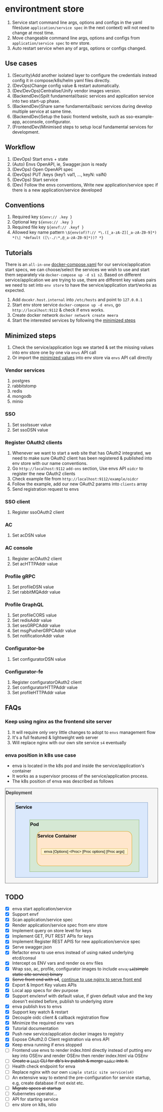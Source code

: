 # environtment store

1. Service start command line args, options and configs in the yaml files(use `application/service spec` in the next context) will not need to change at most time.
1. Move changeable command line args, options and configs from `application/service spec` to env store.
1. Auto restart service when any of args, options or configs changed.

## Use cases
1. (Security)Add another isolated layer to configure the credentials instead config it in compose/k8s/helm yaml files directly.
1. (DevOps)Change config value & restart automatically.
1. (Dev/DevOps)Centralise/Unify vendor images version.
1. (BackendDev)Spilt fundamental/basic services and application service into two start-up phase.
1. (BackendDev)Share same fundamental/basic services during develop multiple service at same time.
1. (BackendDev)Setup the basic frontend website, such as sso-example-app, acconsole, configurator.
1. (FrontendDev)Minimised steps to setup local fundamental services for development.

## Workflow
1. (DevOps) Start envs + state
1. (Auto) Envs OpenAPI, ie, Swagger.json is ready
1. (DevOps) Open OpenAPI spec
1. (DevOps) PUT /keys {key1: val1, ..., keyN: valN}
1. (DevOps) Start service
1. (Dev) Follow the envs conventions, Write new application/service spec if there is a new application/service developed

## Conventions
1. Required key `${env:// .key }`
1. Optional key `${envo:// .key }`
1. Required file key `${envf:// .keyf }`
1. Allowed key name pattern `\${env(of)?:// *\.([_a-zA-Z][_a-zA-Z0-9]*) *(\| *default ([\-./:*,@_a-zA-Z0-9]*))? *}`

## Tutorials

There is an `all-in-one` [docker-compose.yaml](assets/devspecs/docker-compose.yaml) for our service/application start specs, we can choose/select the services we wish to use and start them separately via `docker-compose up -d s1 s2`.
Based on different service/application we are trying to use, there are different key values pairs we need to set into `env store` to have the service/application start/works as expected.

1. Add `docekr.host.internal` into `/etc/hosts` and point to `127.0.0.1`
1. Start env store service `docker-compose up -d envs`, go `http://localhost:9112` & check if envs works.
1. Create docker network `docker network create meera`
1. Start the interested services by following the [minimized steps](#Minimized-steps)

## Minimized steps

1. Check the service/application logs we started & set the missing values into env store one by one via `envs` API call 
1. Or import the [minimized values](assets/devspecs/minimized-kvs.yaml) into env store via `envs` API call directly

### Vendor services
1. postgres
1. rabbitstomp
1. redis
1. mongodb
1. minio

### SSO  
1. Set ssoIssuer value
1. Set ssoDSN value

### Register OAuth2 clients

1. Whenever we want to start a web site that has OAuth2 integrated, 
we need to make sure OAuth2 client has been registered & published into env store with our name conventions.
1. Go `http://localhost:9112` `add-ons` section, Use envs API `oidcr` to register the new OAuth2 clients
1. Check example file from `http://localhost:9112/example/oidcr`
1. Follow the example, add our new OAuth2 params into `clients` array 
1. Send registration request to envs

### SSO client
1. Register ssoOAuth2 client

### AC
1. Set acDSN value

### AC console
1. Register acOAuth2 client
1. Set acHTTPAddr value

### Profile gRPC
1. Set profileDSN value
1. Set rabbitMQAddr value

### Profile GraphQL
1. Set profileCORS value
1. Set redisAddr value
1. Set sesGRPCAddr value
1. Set msgPusherGRPCAddr value
1. Set notificationAddr value

### Configurator-be
1. Set configuratorDSN value

### Configurator-fe
1. Register configuratorOAuth2 client
1. Set configuratorHTTPAddr value
1. Set profileHTTPAddr value

## FAQs

### Keep using nginx as the frontend site server

1. It will require only very little changes to adopt to `envs` management flow
1. It's a full featured & lightweight web server
1. Will replace nginx with our own site service `s4` eventually

### enva position in k8s use case

- enva is located in the k8s pod and inside the service/application's container
- It works as a supervisor process of the service/application process.
- The k8s position of enva was described as follows

![enva-k8s-positioning](assets/images/enva-k8s-positioning.png)

## TODO
- [x] enva start application/service
- [x] Support envf
- [x] Scan application/service spec
- [x] Render application/service spec from env store
- [x] Implement query on store level for keys
- [x] Implement GET, PUT REST APIs for keys
- [x] Implement Register REST APIS for new application/service spec
- [x] Serve swagger.json
- [x] Refactor enva to use envs instead of using naked underlying etcd/consul
- [x] Intercept os ENV vars and render os env files
- [x] Wrap sso, ac, profile, configurator images to include `enva`~~, `s4`(simple static site service) binary~~
- [x] ~~Serve front end with s4~~, [continue to use nginx to serve front end](#Keep-using-nginx-as-the-frontend-site-server)
- [x] Export & Import Key values APIs 
- [x] Local app specs for dev purpose
- [x] Support env/envf with default value, if given default value and the key doesn't existed before, publish to underlying store
- [x] enva publish kvs to envs
- [x] Support key watch & restart
- [x] Decouple oidc client & callback registration flow 
- [x] Minimize the required env vars
- [x] Tutorial documentation
- [x] Push new service/application docker images to registry
- [x] Expose OAuth2.0 Client registration via envs API
- [x] Keep enva running if envs stopped
- [ ] Frontend use envs to render index.html directly instead of putting env key into OSEnv and render OSEnv then render index.html via OSEnv
- [ ] ~~Create a `init` CLI for db's kv publish & merge `oidcr` into it.~~
- [ ] Health check endpoint for enva
- [ ] Replace nginx with our own `simple static site service(s4)`
- [ ] An extensive way to extend the pre-configuration for service startup, e.g, create database if not exist etc.
- [ ] ~~Migrate specs at startup~~
- [ ] Kubernetes operator...
- [ ] API for starting service
- [ ] env store on k8s, istio
